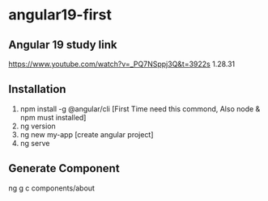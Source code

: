 # angular19-first
## Angular 19 study link
https://www.youtube.com/watch?v=_PQ7NSppj3Q&t=3922s
1.28.31

## Installation
1. npm install -g @angular/cli      [First Time need this commond, Also node & npm must installed]
2. ng version
3. ng new my-app  [create angular project]
4. ng serve
## Generate Component
 ng g c components/about
